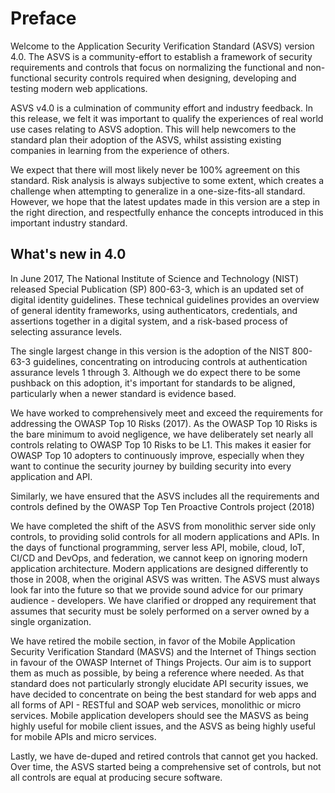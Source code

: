 # Preface

Welcome to the Application Security Verification Standard (ASVS) version 4.0. The ASVS is a community-effort to establish a framework of security requirements and controls that focus on normalizing the functional and non-functional security controls required when designing, developing and testing modern web applications.

ASVS v4.0 is a culmination of community effort and industry feedback. In this release, we felt it was important to qualify the experiences of real world use cases relating to ASVS adoption. This will help newcomers to the standard plan their adoption of the ASVS, whilst assisting existing companies in learning from the experience of others.

We expect that there will most likely never be 100% agreement on this standard. Risk analysis is always subjective to some extent, which creates a challenge when attempting to generalize in a one-size-fits-all standard. However, we hope that the latest updates made in this version are a step in the right direction, and respectfully enhance the concepts introduced in this important industry standard.

## What's new in 4.0

In June 2017, The National Institute of Science and Technology (NIST) released Special Publication (SP) 800-63-3, which is an updated set of digital identity guidelines. These technical guidelines provides an overview of general identity frameworks, using authenticators, credentials, and assertions together in a digital system, and a risk-based process of selecting assurance levels.

The single largest change in this version is the adoption of the NIST 800-63-3 guidelines, concentrating on introducing controls at authentication assurance levels 1 through 3. Although we do expect there to be some pushback on this adoption, it's important for standards to be aligned, particularly when a newer standard is evidence based.

We have worked to comprehensively meet and exceed the requirements for addressing the OWASP Top 10 Risks (2017). As the OWASP Top 10 Risks is the bare minimum to avoid negligence, we have deliberately set nearly all controls relating to OWASP Top 10 Risks to be L1. This makes it easier for OWASP Top 10 adopters to continuously improve, especially when they want to continue the security journey by building security into every application and API.

Similarly, we have ensured that the ASVS includes all the requirements and controls defined by the OWASP Top Ten Proactive Controls project (2018)

We have completed the shift of the ASVS from monolithic server side only controls, to providing solid controls for all modern applications and APIs. In the days of functional programming, server less API, mobile, cloud, IoT, CI/CD and DevOps, and federation, we cannot keep on ignoring modern application architecture. Modern applications are designed differently to those in 2008, when the original ASVS was written. The ASVS must always look far into the future so that we provide sound advice for our primary audience - developers. We have clarified or dropped any requirement that assumes that security must be solely performed on a server owned by a single organization.

We have retired the mobile section, in favor of the Mobile Application Security Verification Standard (MASVS) and the Internet of Things section in favour of the OWASP Internet of Things Projects. Our aim is to support them as much as possible, by being a reference where needed. As that standard does not particularly strongly elucidate API security issues, we have decided to concentrate on being the best standard for web apps and all forms of API - RESTful and SOAP web services, monolithic or micro services. Mobile application developers should see the MASVS as being highly useful for mobile client issues, and the ASVS as being highly useful for mobile APIs and micro services.

Lastly, we have de-duped and retired controls that cannot get you hacked. Over time, the ASVS started being a comprehensive set of controls, but not all controls are equal at producing secure software. 
